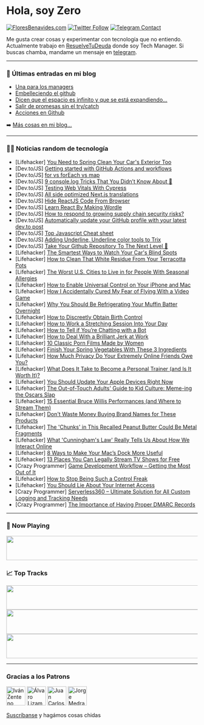 # Hola, soy Zero

[![FloresBenavides.com](https://img.shields.io/website?down_message=oops&label=MiBlog&style=for-the-badge&up_message=online&url=https%3A%2F%2Ffloresbenavides.com)](https://floresbenavides.com) [![Twitter Follow](https://img.shields.io/twitter/follow/ZeroDragon?color=%231DA1F2&label=Follow&logo=twitter&logoColor=ffffff&style=for-the-badge)](https://twitter.com/zerodragon) [![Telegram Contact](https://img.shields.io/badge/escr%C3%ADbeme-ZeroDragon-%2326A5E4?style=for-the-badge&logo=telegram)](https://t.me/zerodragon)

Me gusta crear cosas y experimentar con tecnología que no entiendo.
Actualmente trabajo en [ResuelveTuDeuda](http://github.com/resuelve) donde soy Tech Manager.
Si buscas chamba, mandame un mensaje en [telegram](https://t.me/zerodragon).

---

### 📕 Últimas entradas en mi blog
<!-- BLOG-POST-LIST:START -->
- [Una para los managers](https://floresbenavides.com/una-para-los-managers/)
- [Embelleciendo el github](https://floresbenavides.com/embelleciendo-el-github/)
- [Dicen que el espacio es infinito y que se está expandiendo…](https://floresbenavides.com/dicen-que-el-espacio-es-infinito-y-que-se-esta-expandiendo/)
- [Salir de promesas sin el try/catch](https://floresbenavides.com/salir-de-promesas-sin-el-try-catch/)
- [Acciones en Github](https://floresbenavides.com/acciones-en-github/)
<!-- BLOG-POST-LIST:END -->

➡️ [Más cosas en mi blog...](https://floresbenavides.com)

---

### 👨‍💻 Noticias random de tecnología
<!-- TECH-POSTS:START -->
- [Lifehacker] [You Need to Spring Clean Your Car&#39;s Exterior Too](https://lifehacker.com/you-need-to-spring-clean-your-cars-exterior-too-1848742886)
- [Dev.to/JS] [Getting started with GitHub Actions and workflows](https://dev.to/typescripttv/getting-started-with-github-actions-and-workflows-2ki2)
- [Dev.to/JS] [for vs forEach vs map](https://dev.to/sakethkowtha/for-vs-foreach-vs-map-54kf)
- [Dev.to/JS] [9 console.log Tricks That You Didn’t Know About 🤯️](https://dev.to/eludadev/9-consolelog-tricks-that-you-didnt-know-about-bhb)
- [Dev.to/JS] [Testing Web Vitals With Cypress](https://dev.to/craigmorten/web-vitals-cypress-testing-3bpj)
- [Dev.to/JS] [All side optimized Next.js translations](https://dev.to/adrai/all-side-optimized-nextjs-translations-4n9i)
- [Dev.to/JS] [Hide ReactJS Code From Browser](https://dev.to/capscode/hide-reactjs-code-from-browser-1nl0)
- [Dev.to/JS] [Learn React By Making Wordle](https://dev.to/eludadev/learn-react-by-making-wordle-1213)
- [Dev.to/JS] [How to respond to growing supply chain security risks?](https://dev.to/maksimbalabash/how-to-respond-to-growing-supply-chain-security-risks-1d83)
- [Dev.to/JS] [Automatically update your GitHub profile with your latest dev.to post](https://dev.to/aveeksaha/automatically-update-your-github-profile-with-your-latest-devto-post-157a)
- [Dev.to/JS] [Top Javascript Cheat sheet](https://dev.to/ikamran/top-javascript-cheat-sheet-1e7o)
- [Dev.to/JS] [Adding Underline, Underline color tools to Trix](https://dev.to/rockwell/adding-underline-underline-color-tool-to-trix-2485)
- [Dev.to/JS] [Take Your Github Repository To The Next Level 🚀️](https://dev.to/eludadev/take-your-github-repository-to-the-next-level-17ge)
- [Lifehacker] [The Smartest Ways to Watch Your Car&#39;s Blind Spots](https://lifehacker.com/the-smartest-ways-to-watch-your-cars-blind-spots-1848740999)
- [Lifehacker] [How to Clean That White Residue From Your Terracotta Pots](https://lifehacker.com/how-to-clean-that-white-residue-from-your-terracotta-po-1848740993)
- [Lifehacker] [The Worst U.S. Cities to Live in for People With Seasonal Allergies](https://lifehacker.com/the-worst-u-s-cities-to-live-in-for-people-with-season-1848737949)
- [Lifehacker] [How to Enable Universal Control on Your iPhone and Mac](https://lifehacker.com/how-to-enable-universal-control-on-your-iphone-and-mac-1848739276)
- [Lifehacker] [How I Accidentally Cured My Fear of Flying With a Video Game](https://lifehacker.com/how-i-accidentally-cured-my-fear-of-flying-with-a-video-1848739344)
- [Lifehacker] [Why You Should Be Refrigerating Your Muffin Batter Overnight](https://lifehacker.com/why-you-should-be-refrigerating-your-muffin-batter-over-1848737035)
- [Lifehacker] [How to Discreetly Obtain Birth Control](https://lifehacker.com/how-to-discreetly-obtain-birth-control-1848732196)
- [Lifehacker] [How to Work a Stretching Session Into Your Day](https://lifehacker.com/how-to-work-a-stretching-session-into-your-day-1848738048)
- [Lifehacker] [How to Tell if You’re Chatting with a Bot](https://lifehacker.com/how-to-tell-if-you-re-chatting-with-a-bot-1848733021)
- [Lifehacker] [How to Deal With a Brilliant Jerk at Work](https://lifehacker.com/how-to-deal-with-a-brilliant-asshole-at-work-1848732403)
- [Lifehacker] [10 Classic Porn Films Made by Women](https://lifehacker.com/10-classic-porn-films-made-by-women-1848687729)
- [Lifehacker] [Finish Your Spring Vegetables With These 3 Ingredients](https://lifehacker.com/finish-your-spring-vegetables-with-these-3-ingredients-1848733166)
- [Lifehacker] [How Much Privacy Do Your Extremely Online Friends Owe You?](https://lifehacker.com/how-much-privacy-do-your-extremely-online-friends-owe-y-1848727108)
- [Lifehacker] [What Does It Take to Become a Personal Trainer &lpar;and Is It Worth It&rpar;?](https://lifehacker.com/what-does-it-take-to-become-a-personal-trainer-and-is-1848705391)
- [Lifehacker] [You Should Update Your Apple Devices Right Now](https://lifehacker.com/you-should-update-your-apple-devices-right-now-1848737318)
- [Lifehacker] [The Out-of-Touch Adults&#39; Guide to Kid Culture: Meme-ing the Oscars Slap](https://lifehacker.com/the-out-of-touch-adults-guide-to-kid-culture-meme-ing-1848735332)
- [Lifehacker] [15 Essential Bruce Willis Performances &lpar;and Where to Stream Them&rpar;](https://lifehacker.com/15-essential-bruce-willis-performances-and-where-to-st-1848731877)
- [Lifehacker] [Don&#39;t Waste Money Buying Brand Names for These Products](https://lifehacker.com/dont-waste-money-buying-brand-names-for-these-products-1848731900)
- [Lifehacker] [The &#39;Chunks&#39; in This Recalled Peanut Butter Could Be Metal Fragments](https://lifehacker.com/the-chunks-in-this-recalled-peanut-butter-could-be-meta-1848735872)
- [Lifehacker] [What &#39;Cunningham&#39;s Law&#39; Really Tells Us About How We Interact Online](https://lifehacker.com/what-cunninghams-law-really-tells-us-about-how-we-inter-1848733445)
- [Lifehacker] [8 Ways to Make Your Mac’s Dock More Useful](https://lifehacker.com/8-ways-to-make-your-mac-s-dock-more-useful-1848720074)
- [Lifehacker] [13 Places You Can Legally Stream TV Shows for Free](https://lifehacker.com/13-places-you-can-legally-stream-tv-shows-for-free-1848697629)
- [Crazy Programmer] [Game Development Workflow – Getting the Most Out of It](https://www.thecrazyprogrammer.com/2022/04/game-development-workflow.html)
- [Lifehacker] [How to Stop Being Such a Control Freak](https://lifehacker.com/how-to-stop-being-such-a-control-freak-1848732230)
- [Lifehacker] [You Should Lie About Your Internet Access](https://lifehacker.com/you-should-lie-about-your-internet-access-1848731943)
- [Crazy Programmer] [Serverless360 – Ultimate Solution for All Custom Logging and Tracking Needs](https://www.thecrazyprogrammer.com/2022/03/serverless360.html)
- [Crazy Programmer] [The Importance of Having Proper DMARC Records](https://www.thecrazyprogrammer.com/2022/03/the-importance-of-having-proper-dmarc-records.html)<!-- TECH-POSTS:END -->

---

### 🎵 Now Playing
<a href="https://spotify-now-playing-dun.vercel.app/now-playing?open"><img src="https://spotify-now-playing-dun.vercel.app/now-playing" width="540" height="64"></a>

### 📈 Top Tracks
<a href="https://spotify-now-playing-dun.vercel.app/top-tracks?i=1&open"><img src="https://spotify-now-playing-dun.vercel.app/top-tracks?i=1" width="540" height="64"></a>
<a href="https://spotify-now-playing-dun.vercel.app/top-tracks?i=2&open"><img src="https://spotify-now-playing-dun.vercel.app/top-tracks?i=2" width="540" height="64"></a>
<a href="https://spotify-now-playing-dun.vercel.app/top-tracks?i=3&open"><img src="https://spotify-now-playing-dun.vercel.app/top-tracks?i=3" width="540" height="64"></a>

---

### Gracias a los Patrons
[<img src="https://avatars.githubusercontent.com/u/243380?v=4" alt="Iván Zenteno" width="50px">](https://github.com/k001) [<img src="https://avatars.githubusercontent.com/u/19955639?v=4" alt="Álvaro Lizama" width="50px">](https://github.com/alvarolizama) [<img src="https://avatars.githubusercontent.com/u/2718753?v=4" alt="Juan Carlos Ruiz" width="50px">](https://github.com/JuanCrg90) [<img src="https://avatars.githubusercontent.com/u/37025?v=4" alt="Jorge Medrano" width="50px">](https://github.com/h1pp1e) 

[Suscríbanse](https://www.patreon.com/zerodragon) y hagámos cosas chidas
